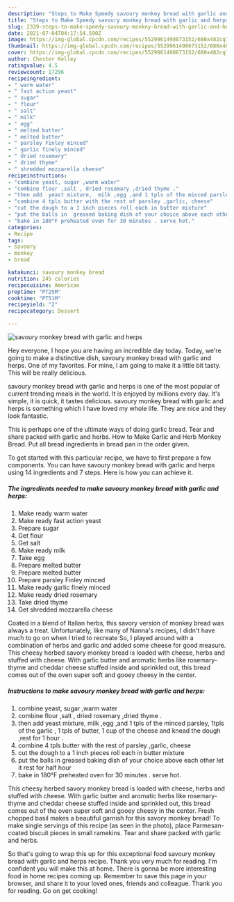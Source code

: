 ```yaml
---
description: "Steps to Make Speedy savoury monkey bread with garlic and herps"
title: "Steps to Make Speedy savoury monkey bread with garlic and herps"
slug: 2339-steps-to-make-speedy-savoury-monkey-bread-with-garlic-and-herps
date: 2021-07-04T04:17:54.590Z
image: https://img-global.cpcdn.com/recipes/5529961498673152/680x482cq70/savoury-monkey-bread-with-garlic-and-herps-recipe-main-photo.jpg
thumbnail: https://img-global.cpcdn.com/recipes/5529961498673152/680x482cq70/savoury-monkey-bread-with-garlic-and-herps-recipe-main-photo.jpg
cover: https://img-global.cpcdn.com/recipes/5529961498673152/680x482cq70/savoury-monkey-bread-with-garlic-and-herps-recipe-main-photo.jpg
author: Chester Kelley
ratingvalue: 4.5
reviewcount: 17296
recipeingredient:
- " warm water"
- " fast action yeast"
- " sugar"
- " flour"
- " salt"
- " milk"
- " egg"
- " melted butter"
- " melted butter"
- " parsley Finley minced"
- " garlic finely minced"
- " dried rosemary"
- " dried thyme"
- " shredded mozzarella cheese"
recipeinstructions:
- "combine yeast, sugar ,warm water"
- "combine flour ,salt , dried rosemary ,dried thyme ."
- "then add  yeast mixture,  milk ,egg ,and 1 tpls of the minced parsley, 1tpls of the garlic , 1 tpls of butter, 1 cup of the cheese and knead the dough ,rest for 1 hour ."
- "combine 4 tpls butter with the rest of parsley ,garlic, cheese"
- "cut the dough to a 1 inch pieces roll each in butter mixture"
- "put the balls in  greased baking dish of your choice above each other let it rest for half hour"
- "bake in 180°F preheated oven for 30 minutes . serve hot."
categories:
- Recipe
tags:
- savoury
- monkey
- bread

katakunci: savoury monkey bread 
nutrition: 245 calories
recipecuisine: American
preptime: "PT25M"
cooktime: "PT51M"
recipeyield: "2"
recipecategory: Dessert

---
```



![savoury monkey bread with garlic and herps](https://img-global.cpcdn.com/recipes/5529961498673152/680x482cq70/savoury-monkey-bread-with-garlic-and-herps-recipe-main-photo.jpg)

Hey everyone, I hope you are having an incredible day today. Today, we're going to make a distinctive dish, savoury monkey bread with garlic and herps. One of my favorites. For mine, I am going to make it a little bit tasty. This will be really delicious.

savoury monkey bread with garlic and herps is one of the most popular of current trending meals in the world. It is enjoyed by millions every day. It's simple, it is quick, it tastes delicious. savoury monkey bread with garlic and herps is something which I have loved my whole life. They are nice and they look fantastic.

This is perhaps one of the ultimate ways of doing garlic bread. Tear and share packed with garlic and herbs. How to Make Garlic and Herb Monkey Bread. Put all bread ingredients in bread pan in the order given.


To get started with this particular recipe, we have to first prepare a few components. You can have savoury monkey bread with garlic and herps using 14 ingredients and 7 steps. Here is how you can achieve it.

<!--inarticleads1-->

##### The ingredients needed to make savoury monkey bread with garlic and herps:

1. Make ready  warm water
1. Make ready  fast action yeast
1. Prepare  sugar
1. Get  flour
1. Get  salt
1. Make ready  milk
1. Take  egg
1. Prepare  melted butter
1. Prepare  melted butter
1. Prepare  parsley Finley minced
1. Make ready  garlic finely minced
1. Make ready  dried rosemary
1. Take  dried thyme
1. Get  shredded mozzarella cheese


Coated in a blend of Italian herbs, this savory version of monkey bread was always a treat. Unfortunately, like many of Nanna&#39;s recipes, I didn&#39;t have much to go on when I tried to recreate So, I played around with a combination of herbs and garlic and added some cheese for good measure. This cheesy herbed savory monkey bread is loaded with cheese, herbs and stuffed with cheese. With garlic butter and aromatic herbs like rosemary-thyme and cheddar cheese stuffed inside and sprinkled out, this bread comes out of the oven super soft and gooey cheesy in the center. 

<!--inarticleads2-->

##### Instructions to make savoury monkey bread with garlic and herps:

1. combine yeast, sugar ,warm water
1. combine flour ,salt , dried rosemary ,dried thyme .
1. then add  yeast mixture,  milk ,egg ,and 1 tpls of the minced parsley, 1tpls of the garlic , 1 tpls of butter, 1 cup of the cheese and knead the dough ,rest for 1 hour .
1. combine 4 tpls butter with the rest of parsley ,garlic, cheese
1. cut the dough to a 1 inch pieces roll each in butter mixture
1. put the balls in  greased baking dish of your choice above each other let it rest for half hour
1. bake in 180°F preheated oven for 30 minutes . serve hot.


This cheesy herbed savory monkey bread is loaded with cheese, herbs and stuffed with cheese. With garlic butter and aromatic herbs like rosemary-thyme and cheddar cheese stuffed inside and sprinkled out, this bread comes out of the oven super soft and gooey cheesy in the center. Fresh chopped basil makes a beautiful garnish for this savory monkey bread! To make single servings of this recipe (as seen in the photo), place Parmesan-coated biscuit pieces in small ramekins. Tear and share packed with garlic and herbs. 

So that's going to wrap this up for this exceptional food savoury monkey bread with garlic and herps recipe. Thank you very much for reading. I'm confident you will make this at home. There is gonna be more interesting food in home recipes coming up. Remember to save this page in your browser, and share it to your loved ones, friends and colleague. Thank you for reading. Go on get cooking!
